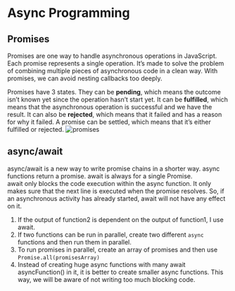 
# Async Programming


## Promises
Promises are one way to handle asynchronous operations in JavaScript. Each promise represents a single operation.
It’s made to solve the problem of combining multiple pieces of asynchronous code in a clean way.
With promises, we can avoid nesting callbacks too deeply.

Promises have 3 states. They can be **pending**, which means the outcome isn’t known yet since the operation hasn’t start yet.
It can be **fulfilled**, which means that the asynchronous operation is successful and we have the result.
It can also be **rejected**, which means that it failed and has a reason for why it failed.
A promise can be settled, which means that it’s either fulfilled or rejected.
![promises](https://miro.medium.com/max/1400/1*0mBlni5vsYZE2wFzfVv8EA.png)
## async/await

async/await is a new way to write promise chains in a shorter way.
async functions return a promise. await is always for a single Promise.
<br/>
await only blocks the code execution within the async function. It only makes sure that the next line is executed when the promise resolves. So, if an asynchronous activity has already started, await will not have any effect on it.
<br/>
1. If the output of function2 is dependent on the output of function1, I use await.
2. If two functions can be run in parallel, create two different `async` functions and then run them in parallel.
3. To run promises in parallel, create an array of promises and then use `Promise.all(promisesArray)`
4. Instead of creating huge async functions with many await asyncFunction() in it, it is better to create smaller async functions. This way, we will be aware of not writing too much blocking code.
